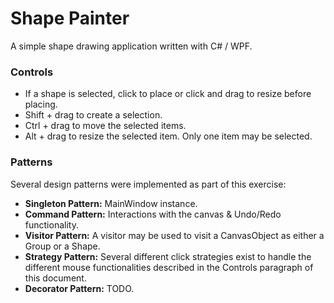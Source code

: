 # Shape Painter
A simple shape drawing application written with C# / WPF.  
  
### Controls
- If a shape is selected, click to place or click and drag to resize before placing.  
- Shift + drag to create a selection.  
- Ctrl + drag to move the selected items.  
- Alt + drag to resize the selected item. Only one item may be selected.  
  
### Patterns
Several design patterns were implemented as part of this exercise:  
- **Singleton Pattern:** MainWindow instance.  
- **Command Pattern:** Interactions with the canvas & Undo/Redo functionality.  
- **Visitor Pattern:** A visitor may be used to visit a CanvasObject as either a Group or a Shape.  
- **Strategy Pattern:** Several different click strategies exist to handle the different mouse functionalities described in the Controls paragraph of this document.  
- **Decorator Pattern:** TODO.  
